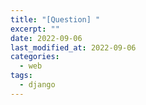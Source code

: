 ```yaml
---
title: "[Question] "
excerpt: ""
date: 2022-09-06
last_modified_at: 2022-09-06
categories:
  - web
tags:
  - django
---
```


